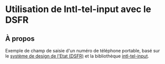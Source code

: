 # Utilisation de Intl-tel-input avec le DSFR

## À propos

Exemple de champ de saisie d'un numéro de téléphone portable, basé sur le [système de design de l'Etat (DSFR)](https://www.systeme-de-design.gouv.fr) et la bibliothèque [intl-tel-input](https://intl-tel-input.com).
